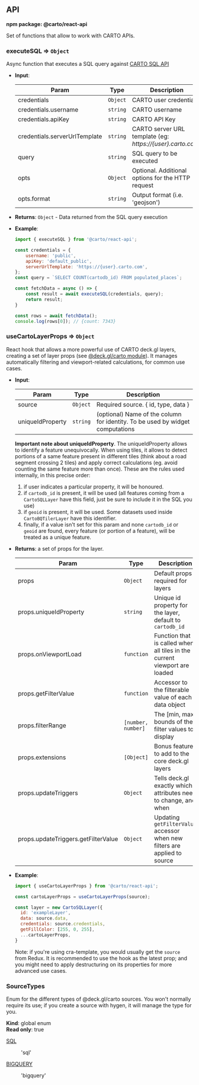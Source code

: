 ## API
**npm package: @carto/react-api**

Set of functions that allow to work with CARTO APIs.

### executeSQL ⇒ <code>Object</code>

Async function that executes a SQL query against [CARTO SQL API](https://carto.com/developers/sql-api/)

- **Input**:

    | Param                         | Type                | Description                                                           |
    | ----------------------------- | ------------------- | ----------------------------------------------------------------------|
    | credentials                   | <code>Object</code> | CARTO user credentials                                                |
    | credentials.username          | <code>string</code> | CARTO username                                                        |
    | credentials.apiKey            | <code>string</code> | CARTO API Key                                                         |
    | credentials.serverUrlTemplate | <code>string</code> | CARTO server URL template (eg: *https://{user}.carto.com*)            |
    | query                         | <code>string</code> | SQL query to be executed                                              |
    | opts                          | <code>Object</code> | Optional. Additional options for the HTTP request                     |
    | opts.format                   | <code>string</code> | Output format (i.e. 'geojson')                                        |

- **Returns**: <code>Object</code> - Data returned from the SQL query execution

- **Example**:

    ```js
    import { executeSQL } from '@carto/react-api';

    const credentials = {
        username: 'public',
        apiKey: 'default_public',
        serverUrlTemplate: 'https://{user}.carto.com',
    };
    const query = `SELECT COUNT(cartodb_id) FROM populated_places`;

    const fetchData = async () => {
        const result = await executeSQL(credentials, query);
        return result;
    }

    const rows = await fetchData();
    console.log(rows[0]); // {count: 7343}
    ```

### useCartoLayerProps ⇒ <code>Object</code>

React hook that allows a more powerful use of CARTO deck.gl layers, creating a set of layer props (see [@deck.gl/carto module](https://deck.gl/docs/api-reference/carto/overview)). It manages automatically filtering and viewport-related calculations, for common use cases.

- **Input**:

    | Param                               | Type                          | Description                                                                     |
    | ----------------------------------- | ----------------------------- | ------------------------------------------------------------------------------- |
    | source                              | <code>Object</code>           | Required source. { id, type, data }                                             |
    | uniqueIdProperty                    | <code>string</code>           | (optional) Name of the column for identity. To be used by widget computations     |

    **Important note about uniqueIdProperty**. The uniqueIdProperty allows to identify a feature unequivocally. When using tiles, it allows to detect portions of a same feature present in different tiles (think about a road segment crossing 2 tiles) and apply correct calculations (eg. avoid counting the same feature more than once). These are the rules used internally, in this precise order:
    
    1. if user indicates a particular property, it will be honoured.
    2. if `cartodb_id` is present, it will be used (all features coming from a `CartoSQLLayer` have this field, just be sure to include it in the SQL you use)
    3. if `geoid` is present, it will be used. Some datasets used inside `CartoBQTilerLayer` have this identifier.
    4. finally, if a value isn't set for this param and none `cartodb_id` or `geoid` are found, every feature (or portion of a feature), will be treated as a unique feature.

- **Returns**: a set of props for the layer.

    | Param                               | Type                          | Description                                                               |
    | ----------------------------------- | ----------------------------- | ------------------------------------------------------------------------- |
    | props                               | <code>Object</code>           | Default props required for layers                                         |
    | props.uniqueIdProperty              | <code>string</code>           | Unique id property for the layer, default to `cartodb_id`                 |
    | props.onViewportLoad                | <code>function</code>         | Function that is called when all tiles in the current viewport are loaded |
    | props.getFilterValue                | <code>function</code>         | Accessor to the filterable value of each data object                      |
    | props.filterRange                   | <code>[number, number]</code> | The [min, max] bounds of the filter values to display                     |
    | props.extensions                    | <code>[Object]</code>         | Bonus features to add to the core deck.gl layers                          |
    | props.updateTriggers                | <code>Object</code>           | Tells deck.gl exactly which attributes need to change, and when           |
    | props.updateTriggers.getFilterValue | <code>Object</code>           | Updating `getFilterValue` accessor when new filters are applied to source |

- **Example**:

    ```js
    import { useCartoLayerProps } from '@carto/react-api';
    
    const cartoLayerProps = useCartoLayerProps(source);

    const layer = new CartoSQLLayer({
      id: 'exampleLayer',
      data: source.data,
      credentials: source.credentials,
      getFillColor: [255, 0, 255],      
      ...cartoLayerProps,
    }    
    ```

    Note: if you're using cra-template, you would usually get the `source` from Redux. It is recommended to use the hook as the latest prop; and you might need to apply destructuring on its properties for more advanced use cases.

### SourceTypes

Enum for the different types of @deck.gl/carto sources. You won't normally require its use; if you create a source with hygen, it will manage the type for you.

**Kind**: global enum  
**Read only**: true

<dl>
<dt><a href="#SQL">SQL</a></dt>
<dd><p>'sql'</p>
</dd>
<dt><a href="#BIGQUERY">BIGQUERY</a></dt>
<dd><p>'bigquery'</p>
</dd>
</dl>
